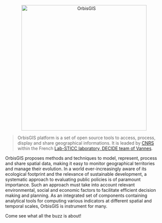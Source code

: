 
<p align="center">
  <img alt="OrbisGIS" width="400px" src="https://raw.githubusercontent.com/orbisgis/orbisgis/dev/orbisgis_header.png" />
</p>

> OrbisGIS platform is a set of open source tools to access, process, display and share geographical informations.
It is leaded by [CNRS](https://www.cnrs.fr) within the French [Lab-STICC laboratory, DECIDE team of Vannes](https://www.labsticc.fr).
 
 
OrbisGIS proposes methods and techniques to model, represent, process and share spatial data, making it easy to monitor 
geographical territories and manage their evolution. In a world ever-increasingly aware of its ecological footprint and 
the relevance of sustainable development, a systematic approach to evaluating public policies is of paramount importance. 
Such an approach must take into account relevant environmental, social and economic factors to facilitate efficient 
decision making and planning. 
As an integrated set of components containing analytical tools for computing various 
indicators at different spatial and temporal scales, OrbisGIS is instrument for many. 

Come see what all the buzz is about! 
